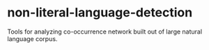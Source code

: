 # non-literal-language-detection
Tools for analyzing co-occurrence network built out of large natural language corpus.
